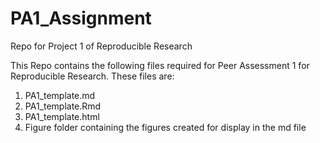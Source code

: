 PA1_Assignment
==============

Repo for Project 1 of Reproducible Research

This Repo contains the following files required for Peer Assessment 1 for Reproducible Research.  These files are:

1. PA1_template.md
2. PA1_template.Rmd
3. PA1_template.html
4. Figure folder containing the figures created for display in the md file
